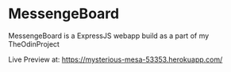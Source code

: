 # MessengeBoard
 MessengeBoard is a ExpressJS webapp build as a part of my TheOdinProject

 Live Preview at: https://mysterious-mesa-53353.herokuapp.com/
